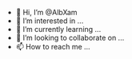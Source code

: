 - 👋 Hi, I’m @AlbXam
- 👀 I’m interested in ...
- 🌱 I’m currently learning ...
- 💞️ I’m looking to collaborate on ...
- 📫 How to reach me ...

<!---
AlbXam/AlbXam is a ✨ special ✨ repository because its `README.md` (this file) appears on your GitHub profile.
You can click the Preview link to take a look at your changes.
--->
